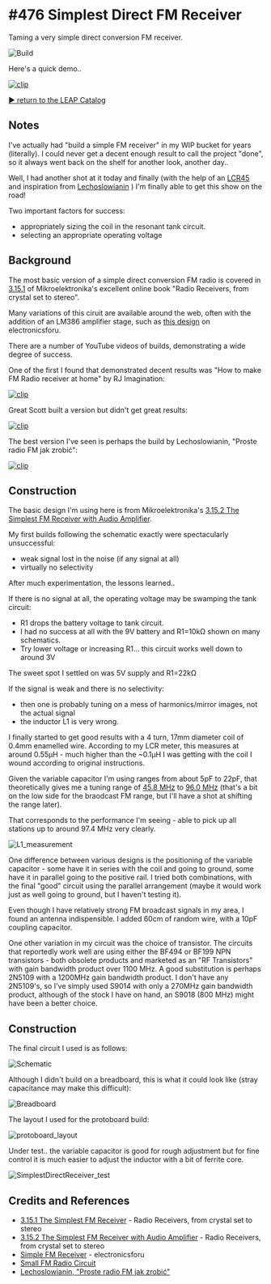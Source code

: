 # #476 Simplest Direct FM Receiver

Taming a very simple direct conversion FM receiver.

![Build](./assets/SimplestDirectReceiver_build.jpg?raw=true)

Here's a quick demo..

[![clip](https://img.youtube.com/vi/jYyZfDl8ZHY/0.jpg)](https://www.youtube.com/watch?v=jYyZfDl8ZHY)

[:arrow_forward: return to the LEAP Catalog](https://leap.tardate.com)

## Notes

I've actually had "build a simple FM receiver" in my WIP bucket for years (literally).
I could never get a decent enough result to call the project "done", so it always went back on the shelf
for another look, another day..

Well, I had another shot at it today and finally (with the help of an
[LCR45](../../../Equipment/LCR45)
and inspiration from
[Lechoslowianin](https://www.youtube.com/watch?v=t3RExWNuqRI)
) I'm finally able to get this show on the road!

Two important factors for success:

* appropriately sizing the coil in the resonant tank circuit.
* selecting an appropriate operating voltage



## Background

The most basic version of a simple direct conversion FM radio is covered in
[3.15.1](https://www.mikroe.com/ebooks/radio-receivers-from-crystal-set-to-stereo/the-simplest-fm-receiver)
of Mikroelektronika's excellent online book "Radio Receivers, from crystal set to stereo".

Many variations of this ciruit are available around the web, often with the addition of an LM386 amplifier stage,
such as [this design](https://electronicsforu.com/electronics-projects/simple-fm-receiver)
on electronicsforu.

There are a number of YouTube videos of builds, demonstrating a wide degree of success.

One of the first I found that demonstrated decent results was "How to make FM Radio receiver at home" by RJ Imagination:

[![clip](https://img.youtube.com/vi/ljNVseTkQs4/0.jpg)](https://www.youtube.com/watch?v=ljNVseTkQs4)

Great Scott built a version but didn't get great results:

[![clip](https://img.youtube.com/vi/h_F3J4vyzNk/0.jpg)](https://www.youtube.com/watch?v=h_F3J4vyzNk)

The best version I've seen is perhaps the build by Lechoslowianin, "Proste radio FM jak zrobić":

[![clip](https://img.youtube.com/vi/t3RExWNuqRI/0.jpg)](https://www.youtube.com/watch?v=t3RExWNuqRI)

## Construction

The basic design I'm using here is from Mikroelektronika's
[3.15.2 The Simplest FM Receiver with Audio Amplifier](https://www.mikroe.com/ebooks/radio-receivers-from-crystal-set-to-stereo/the-simplest-fm-receiver-with-audio-amplifier).

My first builds following the schematic exactly were spectacularly unsuccessful:

* weak signal lost in the noise (if any signal at all)
* virtually no selectivity

After much experimentation, the lessons learned..

If there is no signal at all, the operating voltage may be swamping the tank circuit:

* R1 drops the battery voltage to tank circuit.
* I had no success at all with the 9V battery and R1=10kΩ shown on many schematics.
* Try lower voltage or increasing R1... this circuit works well down to around 3V

The sweet spot I settled on was 5V supply and R1=22kΩ

If the signal is weak and there is no selectivity:

* then one is probably tuning on a mess of harmonics/mirror images, not the actual signal
* the inductor L1 is very wrong.

I finally started to get good results with a 4 turn, 17mm diameter coil of 0.4mm enamelled wire.
According to my LCR meter, this measures at around 0.55µH - much higher than the ~0.1µH
I was getting with the coil I wound according to original instructions.

Given the variable capacitor I'm using ranges from about 5pF to 22pF,
that theoretically gives me a tuning range of
[45.8 MHz](https://www.wolframalpha.com/input/?i=1%2F(2%CF%80*sqrt(0.55%C2%B5H*22pF)))
to
[96.0 MHz](https://www.wolframalpha.com/input/?i=1%2F(2%CF%80*sqrt(0.55%C2%B5H*5pF)))
(that's a bit on the low side for the braodcast FM range, but I'll have a shot at shifting the range
later).

That corresponds to the performance I'm seeing - able to pick up all stations up to around 97.4 MHz very clearly.

![L1_measurement](./assets/L1_measurement.jpg?raw=true)

One difference between various designs is the positioning of the variable capacitor - some have it in series with the coil and going to ground,
some have it in parallel going to the positive rail.
I tried both combinations, with the final "good" circuit using the parallel arrangement (maybe it would work just as well going to ground, but I haven't testing it).


Even though I have relatively strong FM broadcast signals in my area, I found an antenna indispensible.
I added 60cm of random wire, with a 10pF coupling capacitor.

One other variation in my circuit was the choice of transistor.
The circuits that reportedly work well are using either the BF494 or BF199 NPN transistors -
both obsolete products and marketed as an "RF Transistors" with gain bandwidth product over 1100 MHz.
A good substitution is perhaps 2N5109 with a 1200MHz gain bandwidth product.
I don't have any 2N5109's, so I've simply used S9014 with only a 270MHz  gain bandwidth product,
although of the stock I have on hand, an S9018 (800 MHz) might have been a better choice.

## Construction

The final circuit I used is as follows:

![Schematic](./assets/SimplestDirectReceiver_schematic.jpg?raw=true)

Although I didn't build on a breadboard, this is what it could look like (stray capacitance may make this difficult):

![Breadboard](./assets/SimplestDirectReceiver_bb.jpg?raw=true)

The layout I used for the protoboard build:

![protoboard_layout](./assets/protoboard_layout.jpg?raw=true)

Under test.. the variable capacitor is good for rough adjustment but for fine control it
is much easier to adjust the inductor with a bit of ferrite core.

![SimplestDirectReceiver_test](./assets/SimplestDirectReceiver_test.jpg?raw=true)

## Credits and References

* [3.15.1 The Simplest FM Receiver](https://www.mikroe.com/ebooks/radio-receivers-from-crystal-set-to-stereo/the-simplest-fm-receiver) - Radio Receivers, from crystal set to stereo
* [3.15.2 The Simplest FM Receiver with Audio Amplifier](https://www.mikroe.com/ebooks/radio-receivers-from-crystal-set-to-stereo/the-simplest-fm-receiver-with-audio-amplifier) - Radio Receivers, from crystal set to stereo
* [Simple FM Receiver](https://electronicsforu.com/electronics-projects/simple-fm-receiver) - electronicsforu
* [Small FM Radio Circuit](https://www.electroschematics.com/5150/tiny-fm-radio/)
* [Lechoslowianin, "Proste radio FM jak zrobić"](https://www.youtube.com/watch?v=t3RExWNuqRI)
